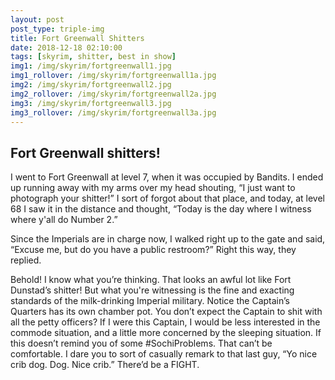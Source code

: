 ```yaml
---
layout: post
post_type: triple-img
title: Fort Greenwall Shitters
date: 2018-12-18 02:10:00
tags: [skyrim, shitter, best in show]
img1: /img/skyrim/fortgreenwall1.jpg
img1_rollover: /img/skyrim/fortgreenwall1a.jpg
img2: /img/skyrim/fortgreenwall2.jpg
img2_rollover: /img/skyrim/fortgreenwall2a.jpg
img3: /img/skyrim/fortgreenwall3.jpg
img3_rollover: /img/skyrim/fortgreenwall3a.jpg
---
```

## Fort Greenwall shitters!

I went to Fort Greenwall at level 7, when it was occupied by Bandits. I ended up running away with my arms over my head shouting, “I just want to photograph your shitter!” I sort of forgot about that place, and today, at level 68 I saw it in the distance and thought, “Today is the day where I witness where y'all do Number 2.”

Since the Imperials are in charge now, I walked right up to the gate and said, “Excuse me, but do you have a public restroom?” Right this way, they replied.

Behold! I know what you’re thinking. That looks an awful lot like Fort Dunstad’s shitter! But what you're witnessing is the fine and exacting standards of the milk-drinking Imperial military. Notice the Captain’s Quarters has its own chamber pot. You don’t expect the Captain to shit with all the petty officers? If I were this Captain, I would be less interested in the commode situation, and a little more concerned by the sleeping situation. If this doesn’t remind you of some #SochiProblems. That can’t be comfortable. I dare you to sort of casually remark to that last guy, “Yo nice crib dog. Dog. Nice crib.” There’d be a FIGHT.
